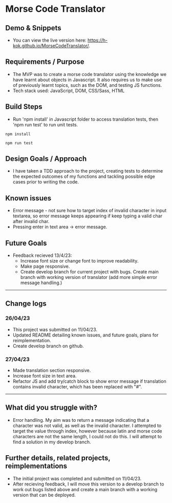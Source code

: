 # Morse Code Translator

## Demo & Snippets

-   You can view the live version here: https://h-kok.github.io/MorseCodeTranslator/.

## Requirements / Purpose

-   The MVP was to create a morse code translator using the knowledge we have learnt about objects in Javascript. It also requires us to make use of previously learnt topics, such as the DOM, and testing JS functions.
-   Tech stack used: JavaScript, DOM, CSS/Sass, HTML

## Build Steps

-   Run 'npm install' in Javascript folder to access translation tests, then 'npm run test' to run unit tests.

```
npm install
```

```
npm run test
```

## Design Goals / Approach

-   I have taken a TDD approach to the project, creating tests to determine the expected outcomes of my functions and tackling possible edge cases prior to writing the code.

## Known issues

-   Error message - not sure how to target index of invalid character in input textarea, so error message keeps appearing if keep typing a valid char after invalid char.
-   Pressing enter in text area -> error message.

## Future Goals

-   Feedback recieved 13/4/23:
    -   Increase font size or change font to improve readability.
    -   Make page responsive.
    -   Create develop branch for current project with bugs. Create main branch with working version of translator (add more simple error message handling.)

---

## Change logs

### 26/04/23

-   This project was submitted on 11/04/23.
-   Updated README detailing known issues, and future goals, plans for reimplementation.
-   Create develop branch on github.

### 27/04/23

-   Made translation section responsive.
-   Increase font size in text area.
-   Refactor JS and add try/catch block to show error message if translation contains invalid character, which has been replaced with "#".

---

## What did you struggle with?

-   Error handling. My aim was to return a message indicating that a character was not valid, as well as the invalid character. I attempted to target the value through index, however because latin and morse code characters are not the same length, I could not do this. I will attempt to find a solution in my develop branch.

## Further details, related projects, reimplementations

-   The initial project was completed and submitted on 11/04/23.
-   After recieving feedback, I will move this version to a develop branch to work out bugs listed above and create a main branch with a working version that can be deployed.
